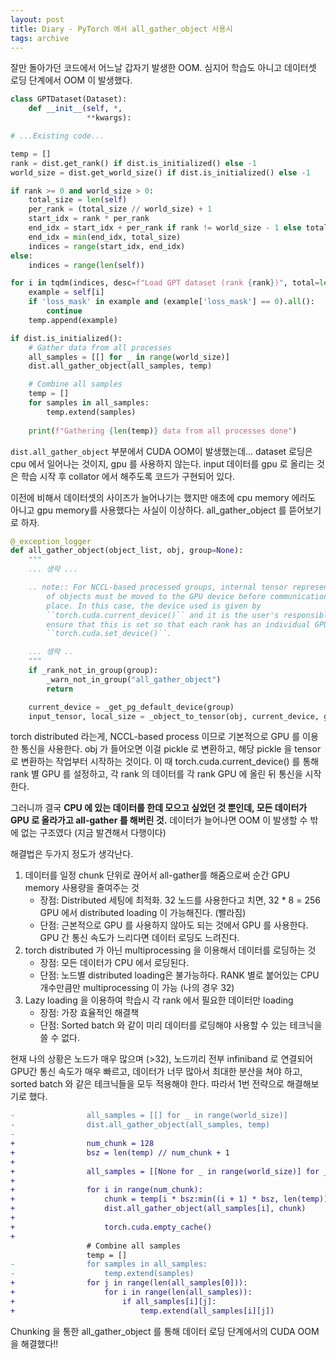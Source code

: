```yaml
---
layout: post
title: Diary - PyTorch 에서 all_gather_object 사용시
tags: archive
---
```


잘만 돌아가던 코드에서 어느날 갑자기 발생한 OOM. 심지어 학습도 아니고 데이터셋 로딩 단계에서 OOM 이 발생했다.

```python
class GPTDataset(Dataset):
    def __init__(self, *,
                 **kwargs):

# ...Existing code...

temp = []
rank = dist.get_rank() if dist.is_initialized() else -1
world_size = dist.get_world_size() if dist.is_initialized() else -1

if rank >= 0 and world_size > 0:
    total_size = len(self)
    per_rank = (total_size // world_size) + 1
    start_idx = rank * per_rank
    end_idx = start_idx + per_rank if rank != world_size - 1 else total_size
    end_idx = min(end_idx, total_size)
    indices = range(start_idx, end_idx)
else:
    indices = range(len(self))

for i in tqdm(indices, desc=f"Load GPT dataset (rank {rank})", total=len(indices), mininterval=3):
    example = self[i]
    if 'loss_mask' in example and (example['loss_mask'] == 0).all():
        continue
    temp.append(example)

if dist.is_initialized():
    # Gather data from all processes
    all_samples = [[] for _ in range(world_size)]
    dist.all_gather_object(all_samples, temp)

    # Combine all samples
    temp = []
    for samples in all_samples:
        temp.extend(samples)    
        
    print(f"Gathering {len(temp)} data from all processes done")
```

`dist.all_gather_object` 부분에서 CUDA OOM이 발생했는데... dataset 로딩은 cpu 에서 일어나는 것이지, gpu 를 사용하지 않는다. input 데이터를 gpu 로 올리는 것은 학습 시작 후 collator 에서 해주도록 코드가 구현되어 있다. 

이전에 비해서 데이터셋의 사이즈가 늘어나기는 했지만 애초에 cpu memory 에러도 아니고 gpu memory를 사용했다는 사실이 이상하다. all_gather_object 를 뜯어보기로 하자.

```python
@_exception_logger
def all_gather_object(object_list, obj, group=None):
    """
    ... 생략 ...

    .. note:: For NCCL-based processed groups, internal tensor representations
        of objects must be moved to the GPU device before communication takes
        place. In this case, the device used is given by
        ``torch.cuda.current_device()`` and it is the user's responsiblity to
        ensure that this is set so that each rank has an individual GPU, via
        ``torch.cuda.set_device()``.

    ... 생략 ..
    """
    if _rank_not_in_group(group):
        _warn_not_in_group("all_gather_object")
        return

    current_device = _get_pg_default_device(group)
    input_tensor, local_size = _object_to_tensor(obj, current_device, group)
```

torch distributed 라는게, NCCL-based process 이므로 기본적으로 GPU 를 이용한 통신을 사용한다. obj 가 들어오면 이걸 pickle 로 변환하고, 해당 pickle 을 tensor 로 변환하는 작업부터 시작하는 것이다. 이 때 torch.cuda.current_device() 를 통해 rank 별 GPU 를 설정하고, 각 rank 의 데이터를 각 rank GPU 에 올린 뒤 통신을 시작한다.

그러니까 결국 **CPU 에 있는 데이터를 한데 모으고 싶었던 것 뿐인데, 모든 데이터가 GPU 로 올라가고 all-gather 를 해버린 것.** 데이터가 늘어나면 OOM 이 발생할 수 밖에 없는 구조였다 (지금 발견해서 다행이다)

해결법은 두가지 정도가 생각난다. 
1. 데이터를 일정 chunk 단위로 끊어서 all-gather를 해줌으로써 순간 GPU memory 사용량을 줄여주는 것 
   - 장점: Distributed 세팅에 최적화. 32 노드를 사용한다고 치면, 32 * 8 = 256 GPU 에서 distributed loading 이 가능해진다. (빨라짐)
   - 단점: 근본적으로 GPU 를 사용하지 않아도 되는 것에서 GPU 를 사용한다. GPU 간 통신 속도가 느리다면 데이터 로딩도 느려진다.
2. torch distributed 가 아닌 multiprocessing 을 이용해서 데이터를 로딩하는 것
   - 장점: 모든 데이터가 CPU 에서 로딩된다.
   - 단점: 노드별 distributed loading은 불가능하다. RANK 별로 붙어있는 CPU 개수만큼만 multiprocessing 이 가능 (나의 경우 32)
3. Lazy loading 을 이용하여 학습시 각 rank 에서 필요한 데이터만 loading
   - 장점: 가장 효율적인 해결책
   - 단점: Sorted batch 와 같이 미리 데이터를 로딩해야 사용할 수 있는 테크닉을 쓸 수 없다.

현재 나의 상황은 노드가 매우 많으며 (>32), 노드끼리 전부 infiniband 로 연결되어 GPU간 통신 속도가 매우 빠르고, 데이터가 너무 많아서 최대한 분산을 쳐야 하고, sorted batch 와 같은 테크닉들을 모두 적용해야 한다. 따라서 1번 전략으로 해결해보기로 했다.

```diff
-                all_samples = [[] for _ in range(world_size)]
-                dist.all_gather_object(all_samples, temp)
-
+                num_chunk = 128
+                bsz = len(temp) // num_chunk + 1
+                
+                all_samples = [[None for _ in range(world_size)] for _ in range(num_chunk)]
+                
+                for i in range(num_chunk):
+                    chunk = temp[i * bsz:min((i + 1) * bsz, len(temp))]
+                    dist.all_gather_object(all_samples[i], chunk)
+                            
+                    torch.cuda.empty_cache()
+                    
                 # Combine all samples
                 temp = []
-                for samples in all_samples:
-                    temp.extend(samples)    
+                for j in range(len(all_samples[0])):
+                    for i in range(len(all_samples)):
+                        if all_samples[i][j]:
+                            temp.extend(all_samples[i][j])
```

Chunking 을 통한 all_gather_object 를 통해 데이터 로딩 단계에서의 CUDA OOM 을 해결했다!!
